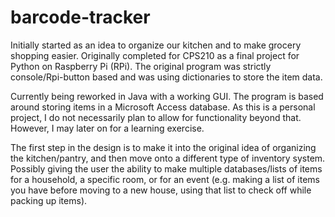 # barcode-tracker

Initially started as an idea to organize our kitchen and to make grocery shopping easier. Originally completed for CPS210 as a final project for Python on Raspberry Pi (RPi). The original program was strictly console/Rpi-button based and was using dictionaries to store the item data.

Currently being reworked in Java with a working GUI. The program is based around storing items in a Microsoft Access database. As this is a personal project, I do not necessarily plan to allow for functionality beyond that. However, I may later on for a learning exercise.

The first step in the design is to make it into the original idea of organizing the kitchen/pantry, and then move onto a different type of inventory system. Possibly giving the user the ability to make multiple databases/lists of items for a household, a specific room, or for an event (e.g. making a list of items you have before moving to a new house, using that list to check off while packing up items). 
